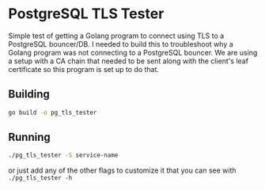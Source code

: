 # PostgreSQL TLS Tester

Simple test of getting a Golang program to connect using TLS to a PostgreSQL bouncer/DB. I needed to build this to troubleshoot why a Golang program was not connecting to a PostgreSQL bouncer. We are using a setup with a CA chain that needed to be sent along with the client's leaf certificate so this program is set up to do that.

## Building

```bash
go build -o pg_tls_tester
```

## Running

```bash
./pg_tls_tester -S service-name
```

or just add any of the other flags to customize it that you can see with `./pg_tls_tester -h`
